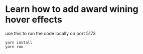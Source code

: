 # Learn how to add award wining hover effects

use this to run the code locally on port 5173

```
yarn install
yarn run 
```
